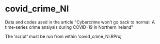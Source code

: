 # covid_crime_NI

Data and codes used in the article "Cybercrime won’t go back to normal: A time-series crime analysis during COVID-19 in Northern Ireland"

The 'script' must be run from within 'covid_crime_NI.RProj'
